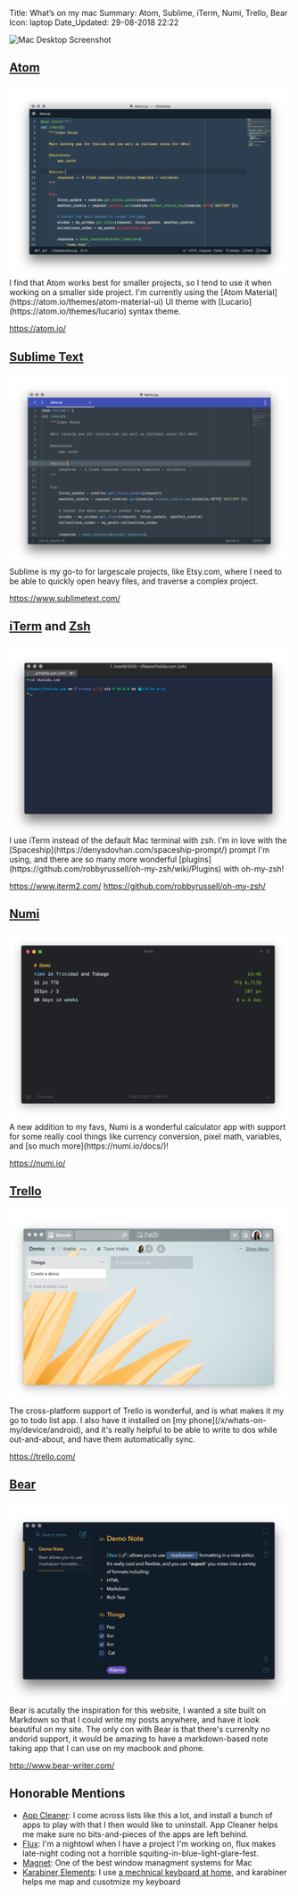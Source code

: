 Title:          What’s on my&nbsp;mac
Summary:        Atom, Sublime, iTerm, Numi, Trello, Bear
Icon:           laptop
Date_Updated:   29-08-2018 22:22

<img alt="Mac Desktop Screenshot" src="/static/images/posts/mac/deskop-screenshot-26082018.png" class="img--block screenshot--mac">

## [Atom](https://atom.io/)
<img alt="Atom Editor" src="/static/images/posts/mac/atom-26082018.png" class="img--block screenshot--mac">
I find that Atom works best for smaller projects, so I tend to use it when working on a smaller side project. I'm currently using the [Atom Material](https://atom.io/themes/atom-material-ui) UI theme with [Lucario](https://atom.io/themes/lucario) syntax theme.

https://atom.io/

## [Sublime Text](https://www.sublimetext.com/)
<img alt="Screenshot of Sublime Text Editor App" src="/static/images/posts/mac/sublime-26082018.png" class="img--block screenshot--mac">
Sublime is my go-to for largescale projects, like Etsy.com, where I need to be able to quickly open heavy files, and traverse a complex project.

https://www.sublimetext.com/

## [iTerm](https://www.iterm2.com/) and [Zsh](https://github.com/robbyrussell/oh-my-zsh/wiki/Installing-ZSH)
<img alt="Screenshot of iTerm Terminal App" src="/static/images/posts/mac/iterm-26082018.png" class="img--block screenshot--mac">
I use iTerm instead of the default Mac terminal with zsh. I'm in love with the [Spaceship](https://denysdovhan.com/spaceship-prompt/) prompt I'm using, and there are so many more wonderful [plugins](https://github.com/robbyrussell/oh-my-zsh/wiki/Plugins) with oh-my-zsh!

https://www.iterm2.com/
https://github.com/robbyrussell/oh-my-zsh/

## [Numi](https://numi.io/)
<img alt="Screenshot of Numi App" src="/static/images/posts/mac/numi-26082018.png" class="img--block screenshot--mac">
A new addition to my favs, Numi is a wonderful calculator app with support for some really cool things like currency conversion, pixel math, variables, and [so much more](https://numi.io/docs/)!

https://numi.io/

## [Trello](https://trello.com/)
<img alt="Screenshot of Trello App" src="/static/images/posts/mac/trello-26082018.png" class="img--block screenshot--mac">
The cross-platform support of Trello is wonderful, and is what makes it my go to todo list app. I also have it installed on [my phone](/x/whats-on-my/device/android), and it's really helpful to be able to write to dos while out-and-about, and have them automatically sync.

https://trello.com/

## [Bear](http://www.bear-writer.com/)
<img alt="Screenshot of Bear App" src="/static/images/posts/mac/bear-26082018.png" class="img--block screenshot--mac">
Bear is acutally the inspiration for this website, I wanted a site built on Markdown so that I could write my posts anywhere, and have it look beautiful on my site. The only con with Bear is that there's currenlty no andorid support, it would be amazing to have a markdown-based note taking app that I can use on my macbook and phone.

http://www.bear-writer.com/

## Honorable Mentions
* [App Cleaner](https://itunes.apple.com/us/app/app-cleaner-uninstaller/id1013897218?mt=12): I come across lists like this a lot, and install a bunch of apps to play with that I then would like to uninstall. App Cleaner helps me make sure no bits-and-pieces of the apps are left behind.
* [Flux](https://justgetflux.com/): I'm a nightowl when I have a project I'm working on, flux makes late-night coding not a horrible squiting-in-blue-light-glare-fest.
* [Magnet](http://magnet.crowdcafe.com/): One of the best window managment systems for Mac
* [Karabiner Elements](https://pqrs.org/osx/karabiner/): I use [a mechnical keyboard at home](/x/whats-on-my/desk), and karabiner helps me map and cusotmize my keyboard
